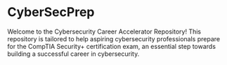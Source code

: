 # CyberSecPrep
Welcome to the Cybersecurity Career Accelerator Repository! This repository is tailored to help aspiring cybersecurity professionals prepare for the CompTIA Security+ certification exam, an essential step towards building a successful career in cybersecurity.

